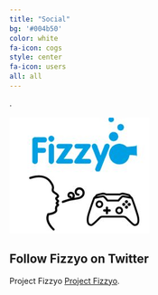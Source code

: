 ```yaml
---
title: "Social"
bg: '#004b50'
color: white
fa-icon: cogs
style: center
fa-icon: users
all: all
---
```

.
<br>
<br>
<img src="/img/FizzyoIcon.jpg" alt="Fizzyo">
<br>
## Follow Fizzyo on Twitter
Project Fizzyo [Project Fizzyo](https://twitter.com/FizzyoCF).
<p>
<br>
<br>
<br>
